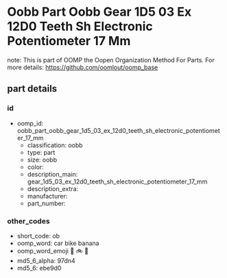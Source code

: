 # Oobb Part Oobb Gear 1D5 03 Ex 12D0 Teeth Sh Electronic Potentiometer 17 Mm  

note: This is part of OOMP the Oopen Organization Method For Parts. For more details: https://github.com/oomlout/oomp_base

##  part details





### id
* oomp_id: oobb_part_oobb_gear_1d5_03_ex_12d0_teeth_sh_electronic_potentiometer_17_mm
  * classification: oobb
  * type: part
  * size: oobb
  * color: 
  * description_main: gear_1d5_03_ex_12d0_teeth_sh_electronic_potentiometer_17_mm
  * description_extra: 
  * manufacturer: 
  * part_number: 

### other_codes
* short_code: ob
* oomp_word: car bike banana
* oomp_word_emoji :car: :bike: :banana:
* md5_6_alpha: 97dn4
* md5_6: ebe9d0